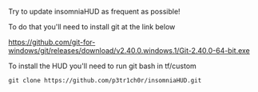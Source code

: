 Try to update insomniaHUD as frequent as possible!

To do that you'll need to install git at the link below

https://github.com/git-for-windows/git/releases/download/v2.40.0.windows.1/Git-2.40.0-64-bit.exe

To install the HUD you'll need to run git bash in  tf/custom

```git clone https://github.com/p3tr1ch0r/insomniaHUD.git```
